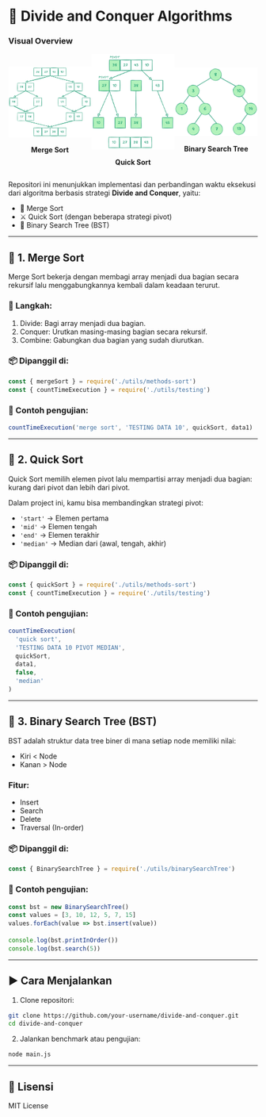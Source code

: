 # 📂 Divide and Conquer Algorithms

### Visual Overview

<div style="display: flex; justify-content: space-around; align-items: center;">

<div style="text-align: center;">
<img src="./assets/merge_sort_diagram.png" alt="Merge Sort" width="200">
<p><strong>Merge Sort</strong></p>
</div>

<div style="text-align: center;">
<img src="./assets/quick_sort_diagram.png" alt="Quick Sort" width="200">
<p><strong>Quick Sort</strong></p>
</div>

<div style="text-align: center;">
<img src="./assets/bst_diagram.png" alt="Binary Search Tree" width="200">
<p><strong>Binary Search Tree</strong></p>
</div>

</div>

Repositori ini menunjukkan implementasi dan perbandingan waktu eksekusi dari algoritma berbasis strategi **Divide and Conquer**, yaitu:

- 🧩 Merge Sort
- ⚔️ Quick Sort (dengan beberapa strategi pivot)
- 🌲 Binary Search Tree (BST)

---

## 🔁 1. Merge Sort

Merge Sort bekerja dengan membagi array menjadi dua bagian secara rekursif lalu menggabungkannya kembali dalam keadaan terurut.

### 🔧 Langkah:

1. Divide: Bagi array menjadi dua bagian.
2. Conquer: Urutkan masing-masing bagian secara rekursif.
3. Combine: Gabungkan dua bagian yang sudah diurutkan.

### 📦 Dipanggil di:

```js
const { mergeSort } = require('./utils/methods-sort')
const { countTimeExecution } = require('./utils/testing')
```

### 🧪 Contoh pengujian:

```js
countTimeExecution('merge sort', 'TESTING DATA 10', quickSort, data1)
```

---

## 🔀 2. Quick Sort

Quick Sort memilih elemen pivot lalu mempartisi array menjadi dua bagian: kurang dari pivot dan lebih dari pivot.

Dalam project ini, kamu bisa membandingkan strategi pivot:

- `'start'` → Elemen pertama
- `'mid'` → Elemen tengah
- `'end'` → Elemen terakhir
- `'median'` → Median dari (awal, tengah, akhir)

### 📦 Dipanggil di:

```js
const { quickSort } = require('./utils/methods-sort')
const { countTimeExecution } = require('./utils/testing')
```

### 🧪 Contoh pengujian:

```js
countTimeExecution(
  'quick sort',
  'TESTING DATA 10 PIVOT MEDIAN',
  quickSort,
  data1,
  false,
  'median'
)
```

---

## 🌳 3. Binary Search Tree (BST)

BST adalah struktur data tree biner di mana setiap node memiliki nilai:

- Kiri < Node
- Kanan > Node

### Fitur:

- Insert
- Search
- Delete
- Traversal (In-order)

### 📦 Dipanggil di:

```js
const { BinarySearchTree } = require('./utils/binarySearchTree')
```

### 🧪 Contoh pengujian:

```js
const bst = new BinarySearchTree()
const values = [3, 10, 12, 5, 7, 15]
values.forEach(value => bst.insert(value))

console.log(bst.printInOrder())
console.log(bst.search(5))
```

---

## ▶️ Cara Menjalankan

1. Clone repositori:

```bash
git clone https://github.com/your-username/divide-and-conquer.git
cd divide-and-conquer
```

2. Jalankan benchmark atau pengujian:

```bash
node main.js
```

---

## 📜 Lisensi

MIT License
